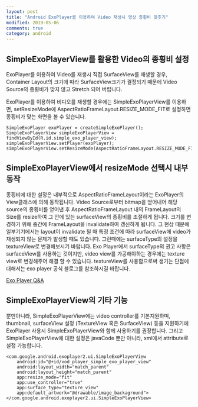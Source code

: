 ```yaml
---
layout: post
title: "Android ExoPlayer를 이용하여 Video 재생시 영상 종횡비 맞추기"
modified: 2019-05-06
comments: true
category: android
---
```


SimpleExoPlayerView를 활용한 Video의 종횡비 설정
---------------

ExoPlayer를 이용하여 Video를 재생시 직접 SurfaceView를 재생할 경우, 
Container Layout의 크기에 따라 SurfaceView크기가 결정되기 때문에 
Video Source의 종횡비가 맞지 않고 Stretch 되어 버립니다.

ExoPlayer를 이용하여 비디오를 재생할 경우에는 SimpleExoPlayerView를 이용하면,
setResizeMode에 AspectRatioFrameLayout.RESIZE_MODE_FIT로 설정하면
종횡비가 맞는 화면을 볼 수 있습니다.

~~~
SimpleExoPlayer exoPlayer = createSimpleExoPlayer(); 
SimpleExoPlayerView simpleExoPlayerView = findViewById(R.id.simple_exo_player_view);
simpleExoPlayerView.setPlayer(exoPlayer);
simpleExoPlayerView.setResizeMode(AspectRatioFrameLayout.RESIZE_MODE_FIT);
~~~

SimpleExoPlayerView에서 resizeMode 선택시 내부 동작 
---------------

종횡비에 대한 설정은 내부적으로 AspectRatioFrameLayout이라는 ExoPlayer의 View클래스에 의해 동작됩니다.
Video Source로부터 bitmap을 얻어내어 해당 source의 종횡비를 얻어낸 후 
AspectRatioFrameLayout 내의 FrameLayout의 Size를 resize하여 그 안에 있는 surfaceView의 종횡비를 조절하게 됩니다.
크기를 변경하기 위해 중간에 FrameLayout을 invalidate하여 갱신하게 됩니다.
그 현상 때문에 일부기기에서는 layout이 invalidate 될 때 특정 조건에 따라 surfaceView에 video가 재생되지 않는 문제가 발생할 때도 있습니다.
그런때에는 surfaceType의 설정을 textureView로 변경해보시기 바랍니다.
Exo Player에서 surfaceType의 권고 사항은 surfaceView를 사용하는 것이지만, 
video view를 가공해야하는 경우에는 texture view로 변경해주어 해결 할 수 있습니다.
textureView를 사용함으로써 생기는 단점에 대해서는 exo player 공식 블로그를 참조하시길 바랍니다.

[Exo Player Q&A](https://exoplayer.dev/faqs.html#should-i-use-surfaceview-or-textureview)

SimpleExoPlayerView의 기타 기능
---------------

뿐만아니라, SimpleExoPlayerView에는 video controller를 기본지원하며, 
thumbnail, surfaceView 설정 (TextureView 혹은 SurfaceView) 등을 지원하기에
ExoPlayer 사용시 SimpleExoPlayerView와 함께 사용하기를 권장합니다.
그리고 SimpleExoPlayerView에 대한 설정은 javaCode 뿐만 아니라, xml에서 attribute로 설정 가능합니다.

~~~
<com.google.android.exoplayer2.ui.SimpleExoPlayerView
    android:id="@+id/vod_player_simple_exo_player_view"
    android:layout_width="match_parent"
    android:layout_height="match_parent"
    app:resize_mode="fit"
    app:use_controller="true"
    app:surface_type="texture_view"
    app:default_artwork="@drawable/image_backaground">
</com.google.android.exoplayer2.ui.SimpleExoPlayerView>
~~~



